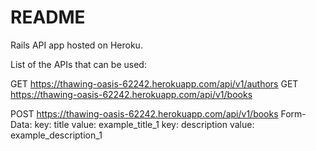 # README

Rails API app hosted on Heroku.

List of the APIs that can be used:

GET https://thawing-oasis-62242.herokuapp.com/api/v1/authors
GET https://thawing-oasis-62242.herokuapp.com/api/v1/books

POST https://thawing-oasis-62242.herokuapp.com/api/v1/books
Form-Data:
key: title
value: example_title_1
key: description
value: example_description_1



